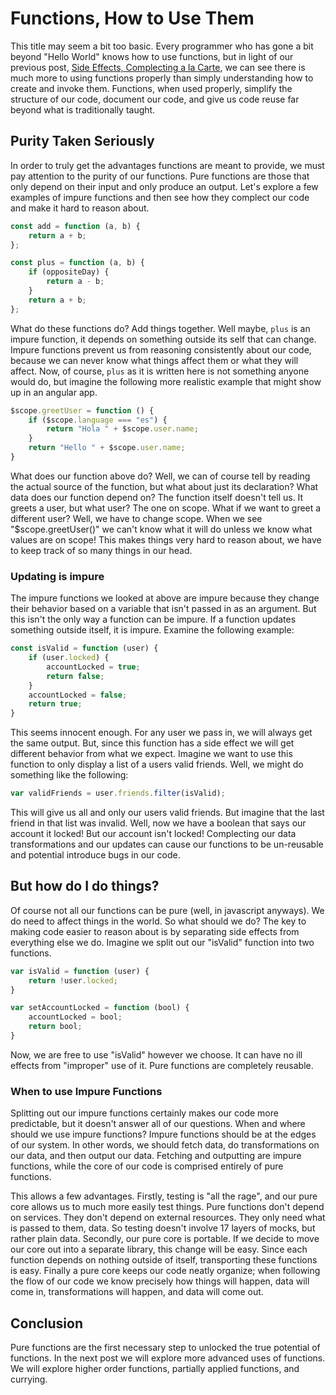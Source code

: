 # Functions, How to Use Them

This title may seem a bit too basic. Every programmer who has gone a bit beyond "Hello World" knows how to use functions, but in light of our previous post, [Side Effects, Complecting a la Carte](sideffects.md), we can see there is much more to using functions properly than simply understanding how to create and invoke them. Functions, when used properly, simplify the structure of our code, document our code, and give us code reuse far beyond what is traditionally taught.

## Purity Taken Seriously

In order to truly get the advantages functions are meant to provide, we must pay attention to the purity of our functions. Pure functions are those that only depend on their input and only produce an output. Let's explore a few examples of impure functions and then see how they complect our code and make it hard to reason about.

```javascript
const add = function (a, b) {
	return a + b;
};

const plus = function (a, b) {
	if (oppositeDay) {
		return a - b;
	}
	return a + b;
};
```

What do these functions do? Add things together. Well maybe, `plus` is an impure function, it depends on something outside its self that can change. Impure functions prevent us from reasoning consistently about our code, because we can never know what things affect them or what they will affect. Now, of course, `plus` as it is written here is not something anyone would do, but imagine the following more realistic example that might show up in an angular app.

```javascript
$scope.greetUser = function () {
	if ($scope.language === "es") {
		return "Hola " + $scope.user.name;
	}
	return "Hello " + $scope.user.name;
}
```

What does our function above do? Well, we can of course tell by reading the actual source of the function, but what about just its declaration? What data does our function depend on? The function itself doesn't tell us. It greets a user, but what user? The one on scope. What if we want to greet a different user? Well, we have to change scope. When we see "$scope.greetUser()" we can't know what it will do unless we know what values are on scope! This makes things very hard to reason about, we have to keep track of so many things in our head.

### Updating is impure

The impure functions we looked at above are impure because they change their behavior based on a variable that isn't passed in as an argument. But this isn't the only way a function can be impure. If a function updates something outside itself, it is impure. Examine the following example:

```Javascript
const isValid = function (user) {
    if (user.locked) {
	    accountLocked = true;
	    return false;
    }
    accountLocked = false;
    return true;
}
```

This seems innocent enough. For any user we pass in, we will always get the same output. But, since this function has a side effect we will get different behavior from what we expect. Imagine we want to use this function to only display a list of a users valid friends. Well, we might do something like the following:

```Javascript
var validFriends = user.friends.filter(isValid);
```

This will give us all and only our users valid friends. But imagine that the last friend in that list was invalid. Well, now we have a boolean that says our account it locked! But our account isn't locked! Complecting our data transformations and our updates can cause our functions to be un-reusable and potential introduce bugs in our code.

## But how do I do things?

Of course not all our functions can be pure (well, in javascript anyways). We do need to affect things in the world. So what should we do? The key to making code easier to reason about is by separating side effects from everything else we do. Imagine we split out our "isValid" function into two functions.

```Javascript
var isValid = function (user) {
	return !user.locked;
}

var setAccountLocked = function (bool) {
	accountLocked = bool;
	return bool;
}
```

Now, we are free to use "isValid" however we choose. It can have no ill effects from "improper" use of it. Pure functions are completely reusable.

### When to use Impure Functions

Splitting out our impure functions certainly makes our code more predictable, but it doesn't answer all of our questions. When and where should we use impure functions? Impure functions should be at the edges of our system. In other words, we should fetch data, do transformations on our data, and then output our data. Fetching and outputting are impure functions, while the core of our code is comprised entirely of pure functions.

This allows a few advantages. Firstly, testing is "all the rage", and our pure core allows us to much more easily test things. Pure functions don't depend on services. They don't depend on external resources. They only need what is passed to them, data. So testing doesn't involve 17 layers of mocks, but rather plain data. Secondly, our pure core is portable. If we decide to move our core out into a separate library, this change will be easy. Since each function depends on nothing outside of itself, transporting these functions is easy. Finally a pure core keeps our code neatly organize; when following the flow of our code we know precisely how things will happen, data will come in, transformations will happen, and data will come out.

## Conclusion

Pure functions are the first necessary step to unlocked the true potential of functions. In the next post we will explore more advanced uses of functions.  We will explore higher order functions, partially applied functions, and currying.
